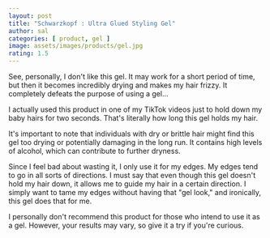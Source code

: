 ```yaml
---
layout: post
title: "Schwarzkopf : Ultra Glued Styling Gel"
author: sal
categories: [ product, gel ]
image: assets/images/products/gel.jpg
rating: 1.5
---
```


See, personally, I don't like this gel. It may work for a short period of time, but then it becomes incredibly drying and makes my hair frizzy. It completely defeats the purpose of using a gel...<br>

I actually used this product in one of my TikTok videos just to hold down my baby hairs for two seconds. That's literally how long this gel holds my hair.<br>

It's important to note that individuals with dry or brittle hair might find this gel too drying or potentially damaging in the long run. It contains high levels of alcohol, which can contribute to further dryness.<br>

Since I feel bad about wasting it, I only use it for my edges. My edges tend to go in all sorts of directions. I must say that even though this gel doesn't hold my hair down, it allows me to guide my hair in a certain direction. I simply want to tame my edges without having that "gel look," and ironically, this gel does that for me.<br>

I personally don't recommend this product for those who intend to use it as a gel. However, your results may vary, so give it a try if you're curious.

